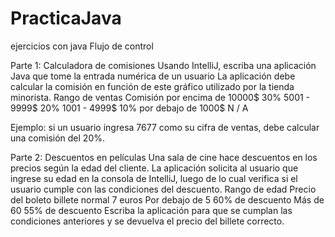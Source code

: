 # PracticaJava

ejercicios con java
Flujo de control

Parte 1: Calculadora de comisiones
Usando IntelliJ, escriba una aplicación Java que tome la entrada numérica de un usuario
La aplicación debe calcular la comisión en función de este gráfico utilizado por la tienda minorista.
Rango de ventas Comisión
por encima de 10000$ 30%
5001 - 9999$ 20%
1001 - 4999$ 10%
por debajo de 1000$ N / A

Ejemplo: si un usuario ingresa 7677 como su cifra de ventas, debe calcular una comisión del 20%.

Parte 2: Descuentos en películas
Una sala de cine hace descuentos en los precios según la edad del cliente.
La aplicación solicita al usuario que ingrese su edad en la consola de IntelliJ, luego de lo cual verifica si el usuario cumple con las condiciones del descuento.
Rango de edad Precio del boleto
billete normal 7 euros
Por debajo de 5 60% de descuento
Más de 60 55% de descuento
Escriba la aplicación para que se cumplan las condiciones anteriores y se devuelva el precio del billete correcto.
